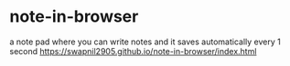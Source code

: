 # note-in-browser
a note pad where you can write notes and it  saves automatically every 1 second
https://swapnil2905.github.io/note-in-browser/index.html
